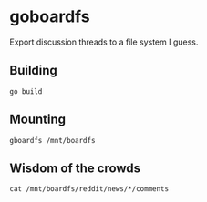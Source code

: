# goboardfs

Export discussion threads to a file system I guess.

## Building
```
go build
```

## Mounting
```
gboardfs /mnt/boardfs
```
## Wisdom of the crowds
```
cat /mnt/boardfs/reddit/news/*/comments
```
